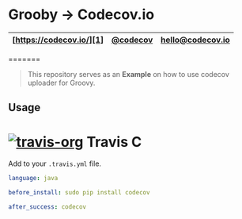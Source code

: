 Grooby -> Codecov.io
=======
| [https://codecov.io/][1] | [@codecov][2] | [hello@codecov.io][3] |
| ------------------------ | ------------- | --------------------- |
=======

> This repository serves as an **Example** on how to use codecov uploader for Groovy.

## Usage

# [![travis-org](https://avatars2.githubusercontent.com/u/639823?v=2&s=50)](https://travis-ci.org) Travis C

Add to your `.travis.yml` file.
```yml
language: java

before_install: sudo pip install codecov

after_success: codecov
```


[1]: https://codecov.io/
[2]: https://twitter.com/codecov
[3]: mailto:hello@codecov.io
